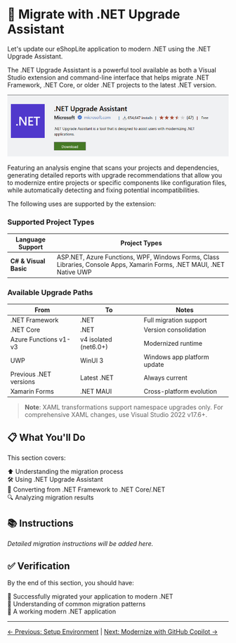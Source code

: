 # 🔄 Migrate with .NET Upgrade Assistant

Let's update our eShopLite application to modern .NET using the .NET Upgrade Assistant. 

The .NET Upgrade Assistant is a powerful tool available as both a Visual Studio extension and command-line interface that helps migrate .NET Framework, .NET Core, or older .NET projects to the latest .NET version. 

![.NET Upgrade Assistant](./images/dotnet-upgrade-assistant.png)

Featuring an analysis engine that scans your projects and dependencies, generating detailed reports with upgrade recommendations that allow you to modernize entire projects or specific components like configuration files, while automatically detecting and fixing potential incompatibilities.

The following uses are supported by the extension:

### Supported Project Types

| Language Support | Project Types |
|------------------|---------------|
| **C# & Visual Basic** | ASP.NET, Azure Functions, WPF, Windows Forms, Class Libraries, Console Apps, Xamarin Forms, .NET MAUI, .NET Native UWP |

### Available Upgrade Paths

| From | To | Notes |
|------|----|----|
| .NET Framework | .NET | Full migration support |
| .NET Core | .NET | Version consolidation |
| Azure Functions v1-v3 | v4 isolated (net6.0+) | Modernized runtime |
| UWP | WinUI 3 | Windows app platform update |
| Previous .NET versions | Latest .NET | Always current |
| Xamarin Forms | .NET MAUI | Cross-platform evolution |

> **Note**: XAML transformations support namespace upgrades only. For comprehensive XAML changes, use Visual Studio 2022 v17.6+.


## 📋 What You'll Do

This section covers:

⬆️ Understanding the migration process  
🛠️ Using .NET Upgrade Assistant  
🎯 Converting from .NET Framework to .NET Core/.NET  
🔍 Analyzing migration results  

## 📚 Instructions

*Detailed migration instructions will be added here.*

## ✅ Verification

By the end of this section, you should have:

🔹 Successfully migrated your application to modern .NET  
🔹 Understanding of common migration patterns  
🔹 A working modern .NET application  

---
[← Previous: Setup Environment](../1-setup-your-environment/README.md) | [Next: Modernize with GitHub Copilot →](../3-modernize-with-github-copilot/README.md)
